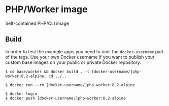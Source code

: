 # PHP/Worker image

Self-contained PHP/CLI image

## Build

In order to test the example apps you need to omit the `docker-username` part of the tags. Use your own Docker username if you want to publish your custom base images on your public or private Docker repository.

```console
$ cd base/worker && docker build . -t [docker-username/]php-worker:8.2-alpine; cd ../..
```

```console
$ docker run --rm [docker-username/]php-worker:8.2-alpine
```

```console
$ docker login
$ docker push [docker-username/]php-worker:8.2-alpine
```
